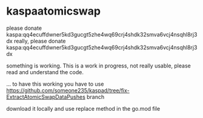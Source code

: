 # kaspaatomicswap

please donate kaspa:qq4ecuffdwner5kd3gucgt5zhe4wq69crj4shdk32smva6vcj4nsqhl8rj3dx
really,
please donate kaspa:qq4ecuffdwner5kd3gucgt5zhe4wq69crj4shdk32smva6vcj4nsqhl8rj3dx

something is working.
This is a work in progress, not really usable, please read and understand the code. 

...
to have this working you have to use 
https://github.com/someone235/kaspad/tree/fix-ExtractAtomicSwapDataPushes
branch

download it locally and use replace method in the go.mod file

